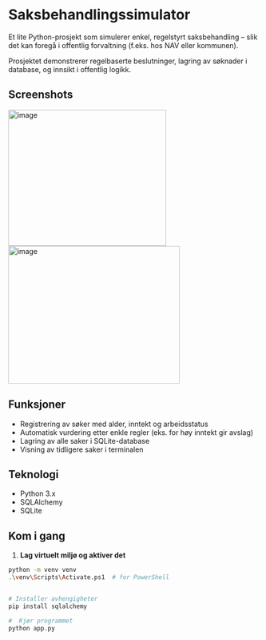 # Saksbehandlingssimulator

Et lite Python-prosjekt som simulerer enkel, regelstyrt saksbehandling – slik det kan foregå i offentlig forvaltning (f.eks. hos NAV eller kommunen). 

Prosjektet demonstrerer regelbaserte beslutninger, lagring av søknader i database, og innsikt i offentlig logikk.

## Screenshots
<img width="316" height="272" alt="image" src="https://github.com/user-attachments/assets/a3554e17-2f2d-4e00-b1aa-0906a404c69b" />


<img width="343" height="275" alt="image" src="https://github.com/user-attachments/assets/7774956c-f58b-42c5-9565-a6a3feffd878" />


## Funksjoner

- Registrering av søker med alder, inntekt og arbeidsstatus
- Automatisk vurdering etter enkle regler (eks. for høy inntekt gir avslag)
- Lagring av alle saker i SQLite-database
- Visning av tidligere saker i terminalen

## Teknologi

- Python 3.x
- SQLAlchemy
- SQLite

## Kom i gang

1. **Lag virtuelt miljø og aktiver det**

```bash
python -m venv venv
.\venv\Scripts\Activate.ps1  # for PowerShell


# Installer avhengigheter
pip install sqlalchemy

#  Kjør programmet
python app.py

